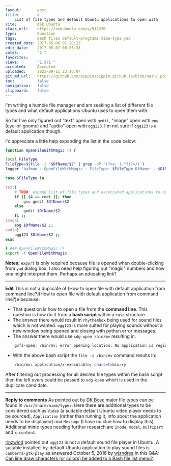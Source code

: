 ```yaml
---
layout:       post
title:        >
    List of file types and default Ubuntu applications to open with
site:         Ask Ubuntu
stack_url:    https://askubuntu.com/q/912370
type:         Question
tags:         bash files default-programs mime-type yad
created_date: 2017-05-06 01:28:22
edit_date:    2017-05-07 00:26:33
votes:        "2 "
favorites:    
views:        "1,371 "
accepted:     Accepted
uploaded:     2023-09-11 23:16:07
git_md_url:   https://github.com/pippim/pippim.github.io/blob/main/_posts/2017/2017-05-06-List-of-file-types-and-default-Ubuntu-applications-to-open-with.md
toc:          false
navigation:   false
clipboard:    false
---
```


I'm writing a humble file manager and am seeking a list of different file types and what default applications Ubuntu uses to open them with.

So far I've only figured out "text" open with `gedit`, "image" open with `eog` (eye-of-gnome) and "audio" open with `ogg123`. I'm not sure if `ogg123` is a default application though.

I'd appreciate a little help expanding the list in the code below:



``` bash
function OpenFileWithMagic () {

local FileType
FileType=$(file -i "$DfName/$2" | grep -oP '(?<=: ).*?(?=/)')
logger "bafman - OpenFileWithMagic - FileType: $FileType DfName: - $DfName parm 1: $1 2: $2 3: $3 4: $4"

case $FileType in

text)
    # TODO: expand list of file types and associated applications to open them with
    if [[ $4 == root ]]; then
        gsu gedit $DfName/$2
    else
        gedit $DfName/$2
    fi ;;
image)
    eog $DfName/$2 ;;
audio)
    ogg123 $DfName/$2 ;;
esac

} ### OpenFileWithMagic ()
export -f OpenFileWithMagic
```

**Notes:** `export` is only required because file is opened when double-clicking from `yad` dialog box. I also need help figuring out "magic" numbers and how one might interpret them. Perhaps an educating link?


----------


**Edit** This is not a duplicate of [How to open file with default application from command line?](How to open file with default application from command line?)e because:

 - That question is how to open a file from the **command line**. This question is how do it from a **bash script** within a `case` structure.
 - The answer there would result in `rhythembox` being used for sound files which is not wanted. `ogg123` is more suited for playing sounds without a new window being opened and closing with python error messages.
 - The answer there would use `xdg-open /bin/mv` resulting in:

``` bash
    gvfs-open: /bin/mv: error opening location: No application is registered as handling this file
```
 - With the above bash script the `file -i /bin/mv` command results in:

``` bash
    /bin/mv: application/x-executable; charset=binary
```


After filtering out processing for all desired file types within the bash script then the left overs could be passed to `xdg-open` which is used in the duplicate candidate.


----------

**Reply to comments** As pointed out by [DK Bose][1] major file types can be found in `/usr/share/mime/types`. Here there are additional types to be considered such as `Video` (a suitable default Ubuntu video player needs to be sourced), `Application` (rather than running it, info about the application needs to be displayed) and `Message` (I have no clue how to display this). Additional mime types needing further research are `inode`, `model`, `multipart` and `x-content`. 

[rinzwind][2] pointed out `ogg123` is not a default sound file player in Ubuntu. A suitable installed-by-default  Ubuntu application to play sound files is `canberra-gtk-play` as answered October 5, 2016 by [wjzndrea][3] in this Q&A: [Can line draw characters (or colors) be added to a Bash file list menu?][4].


  [1]: https://askubuntu.com/users/248158/dk-bose
  [2]: https://askubuntu.com/users/15811/rinzwind
  [3]: https://askubuntu.com/users/301745/wjandrea
  [4]: https://askubuntu.com/questions/832766/can-line-draw-characters-or-colors-be-added-to-a-bash-file-list-menu
